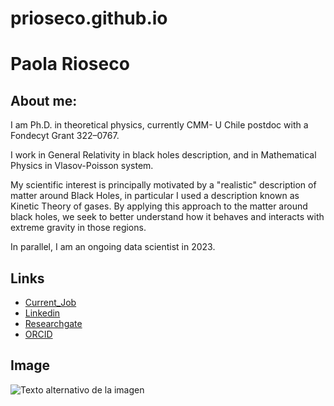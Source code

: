 # prioseco.github.io

# Paola Rioseco

## About me:

I am Ph.D. in theoretical physics, currently CMM- U Chile postdoc with a Fondecyt Grant 322–0767.

I work in General Relativity in black holes description, and in Mathematical Physics in Vlasov-Poisson system. 

My scientific interest is principally motivated by a "realistic" description of matter around Black Holes, in particular I used a description known as Kinetic Theory of gases. By applying this approach to the matter around black holes, we seek to better understand how it behaves and interacts with extreme gravity in those regions. 

In parallel, I am an ongoing data scientist in 2023.



## Links

- [Current_Job](https://www.cmm.uchile.cl/?cmm_people=paola-rioseco)
- [Linkedin](https://www.linkedin.com/in/paola-rioseco-770130197/)
- [Researchgate](https://www.researchgate.net/profile/Paola-Rioseco/research)
- [ORCID](https://orcid.org/0000-0002-7757-3291)
## Image

![Texto alternativo de la imagen](ruta/de/la/imagen.jpg)
